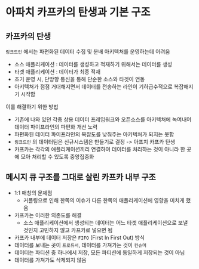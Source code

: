 # 아파치 카프카의 탄생과 기본 구조

## 카프카의 탄생

`링크드인` 에서는 파편화된 데이터 수집 및 분배 아키텍처를 운영하는데 어려움
- 소스 애플리케이션 : 데이터를 생성하고 적재하기 위해서는 데이터를 생성
- 타겟 애플리케이션 : 데이터가 최종 적재
- 초기 운영 시, 단방향 통신을 통해 단순한 소스와 타겟이 연동
- 아키텍쳐가 점점 거대해지면서 데이터를 전송하는 라인이 기하급수적으로 복잡해지기 시작함

이를 해결하기 위한 방법
- 기존에 나와 있던 각종 상용 데이터 프레임워크와 오픈소스를 아키텍처에 녹여내어 데이터 파이프라인의 파편화 개선 노력
- 파편화된 데이터 파이프라인의 복잡도를 낮춰주는 아키텍처가 되지는 못함
- `링크드인` 의 데이터팀은 신규시스템은 만들기로 결정 -> 아프치 카프카 탄생
- 카프카는 각각의 애플리케이션끼리 연결하여 데이터를 처리하는 것이 아니라 한 곳에 모아 처리할 수 있도록 중앙집중화

## 메시지 큐 구조를 그대로 살린 카프카 내부 구조

- 1:1 매칭의 문제점
  - 커플링으로 인해 한쪽의 이슈가 다른 한쪽의 애플리케이션에 영향을 미치게 했음
- 카프카는 이러한 의존도를 해결
  - 소스 애플리케이션에서 생성되는 데이터는 어느 타겟 애플리케이션으로 보낼 것인지 고민하지 않고 카프카로 넣으면 됨
- 카프카 내부에 데이터 저장은 `FIFO` (First In First Out) 방식
- 데이터를 보내는 곳이 `프로듀서`, 데이터를 가져가는 것이 `컨슈머`
- 데이터는 파티션 중 하나에서 저장, 모든 파티션에 동일하게 저장되는 것이 아님
- 데이터를 가져가도 삭제되지 않음
